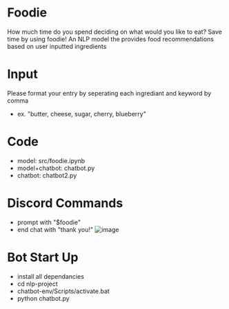 # Foodie
How much time do you spend deciding on what would you like to eat? Save time by using foodie! An NLP model the provides food recommendations based on user inputted ingredients

# Input
Please format your entry by seperating each ingrediant and keyword by comma
-   ex. "butter, cheese, sugar, cherry, blueberry"

# Code
- model: src/foodie.ipynb
- model+chatbot: chatbot.py
- chatbot: chatbot2.py

# Discord Commands
- prompt with "$foodie"
- end chat with "thank you!"
![image](https://github.com/vvyn/foodie/assets/62407356/0bb01d54-2a01-40ac-984d-ffdb5337a3c1)

# Bot Start Up
- install all dependancies
- cd nlp-project
- chatbot-env/Scripts/activate.bat
- python chatbot.py